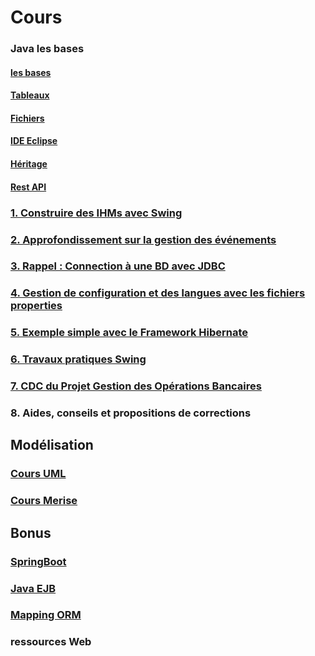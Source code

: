 # Cours

### Java les bases

#### [les bases](java/java1/1-bases/README.md)

#### [Tableaux](java/java1/2-tableaux/README.md)

#### [Fichiers](java/java1/3-fichiers)

#### [IDE Eclipse](java/java2/5-ide/README.md)

#### [Héritage](java/java2/6-heritage/README.md)

#### [Rest API](java/java2/7-rest/README.md)

### [1. Construire des IHMs avec Swing](cours-swing.md)

### [2. Approfondissement sur la gestion des événements](cours-java-evenement.md)

### [3. Rappel : Connection à une BD avec JDBC](java/java2/8-jdbc/README.md)

### [4. Gestion de configuration et des langues avec les fichiers **properties**](cours-properties.md)

### [5. Exemple simple avec le Framework Hibernate](cours-hibernate.md)

### [6. Travaux pratiques Swing](travaux-pratiques-swing.md)

### [7. CDC du Projet Gestion des Opérations Bancaires](projets/gestion-banque.md)

### 8. Aides, conseils et propositions de corrections

## Modélisation

### [Cours UML](uml/README.md)

### [Cours Merise](2-mcd/README.md)

## Bonus

### [SpringBoot](framework-back/1-springboot/README.md)

### [Java EJB](framework-back/1-jpa-orm/javaee-persistence-ejb3.md)

### [Mapping ORM](framework-back/1-jpa-orm/mapping-orm.md)
 
### ressources Web
